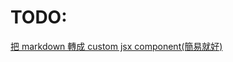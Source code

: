 # TODO:

[把 markdown 轉成 custom jsx component(簡易就好)](https://www.npmjs.com/package/markdown-to-jsx "把markdown轉成custom jsx component")
